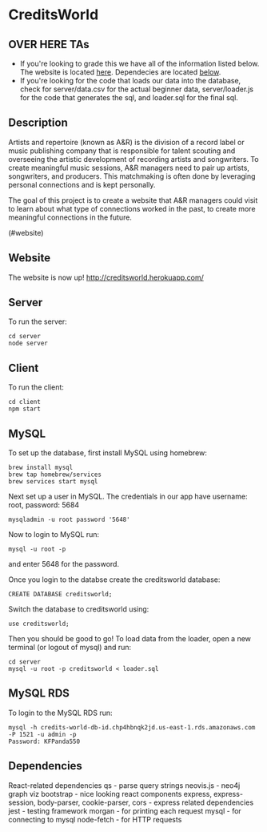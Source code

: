 # CreditsWorld

## OVER HERE TAs
- If you're looking to grade this we have all of the information listed below. The website is located [here](creditsworld.heroku_app.com "Credits World"). Dependecies are located [below](#website).
- If you're looking for the code that loads our data into the database, check for server/data.csv for the actual beginner data, server/loader.js for the code that generates the sql, and loader.sql for the final sql. 

## Description

Artists and repertoire (known as A&R) is the division of a record label or music publishing company that is responsible for talent scouting and overseeing the artistic development of recording artists and songwriters. To create meaningful music sessions, A&R managers need to pair up artists, songwriters, and producers. This matchmaking is often done by leveraging personal connections and is kept personally. 

The goal of this project is to create a website that A&R managers could visit to learn about what type of connections worked in the past, to create more meaningful connections in the future.

(#website)
## Website
The website is now up! http://creditsworld.herokuapp.com/

## Server
To run the server:
```
cd server
node server
```

## Client
To run the client:
```
cd client
npm start 
```

## MySQL
To set up the database, first install MySQL using homebrew:
```
brew install mysql
brew tap homebrew/services
brew services start mysql
```
Next set up a user in MySQL. The credentials in our app have username: root, password: 5684
```
mysqladmin -u root password '5648'
```
Now to login to MySQL run:
```
mysql -u root -p 
```
and enter 5648 for the password.

Once you login to the databse create the creditsworld database:
```
CREATE DATABASE creditsworld;
```
Switch the database to creditsworld using:
```
use creditsworld;
```
Then you should be good to go!
To load data from the loader, open a new terminal (or logout of mysql) and run:
```
cd server
mysql -u root -p creditsworld < loader.sql
```
## MySQL RDS
To login to the MySQL RDS run:
```
mysql -h credits-world-db-id.chp4hbnqk2jd.us-east-1.rds.amazonaws.com -P 1521 -u admin -p
Password: KFPanda550
```

## Dependencies 
React-related dependencies
qs - parse query strings
neovis.js - neo4j graph viz
bootstrap - nice looking react components
express, express-session, body-parser, cookie-parser, cors - express related dependencies
jest - testing framework
morgan - for printing each request
mysql - for connecting to mysql
node-fetch - for HTTP requests

